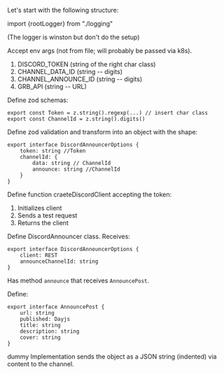 Let's start with the following structure:

import {rootLogger} from "./logging"

(The logger is winston but don't do the setup)

Accept env args (not from file; will probably be passed via k8s).

1. DISCORD_TOKEN (string of the right char class)
2. CHANNEL_DATA_ID (string -- digits)
3. CHANNEL_ANNOUNCE_ID (string -- digits)
4. GRB_API (string -- URL)

Define zod schemas:

```
export const Token = z.string().regexp(...) // insert char class
export const ChannelId = z.string().digits()
```

Define zod validation and transform into an object with the shape:

```
export interface DiscordAnnouncerOptions {
    token: string //Token
    channelId: {
        data: string // ChannelId
        announce: string //ChannelId
    }
}
```

Define function craeteDiscordClient accepting the token:

1. Initializes client
2. Sends a test request
3. Returns the client

Define DiscordAnnouncer class. Receives:

```
export interface DiscordAnnouncerOptions {
    client: REST
    announceChannelId: string
}
```

Has method `announce` that receives `AnnouncePost`.

Define:

```
export interface AnnouncePost {
    url: string
    published: Dayjs
    title: string
    description: string
    cover: string
}
```

dummy Implementation sends the object as a JSON string (indented) via content to the channel.
